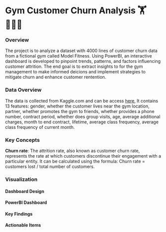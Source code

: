 # Gym Customer Churn Analysis 🏋️🏃🏽‍♀️

### Overview 
The project is to analyze a dataset with 4000 lines of customer churn data from a fictional gym called Model Fitness. Using PowerBI, an interactive dashboard is developed to pinpoint trends, patterns, and factors influencing customer attrition. The end goal is to extract insights to for the gym management to make informed deicions and implement strategies to mitigate churn and enhance customer rentention. 

### Data Overview 
The data is collected from Kaggle.com and can be access [here](https://www.kaggle.com/datasets/ellanihill/model-fitness-customer-churn), It contains 13 features: gender, whether the customer lives near the gym location, partner, whether promotes the gym to friends, whether provides a phone number, contract period, whether does group visits, age, average additional charges, month to end contract, lifetime, average class frequency, average class frequency of current month.   

### Key Concepts 
**Churn rate**: The attrition rate, also known as customer churn rate, represents the rate at which customers discontinue their engagement with a particular entity. It can be calculated using the formula: Churn rate = customers lost / total number of customers. 

### Visualization 
#### Dashboard Design 

#### PowerBI Dashboard 

#### Key Findings

#### Actionable Items 
